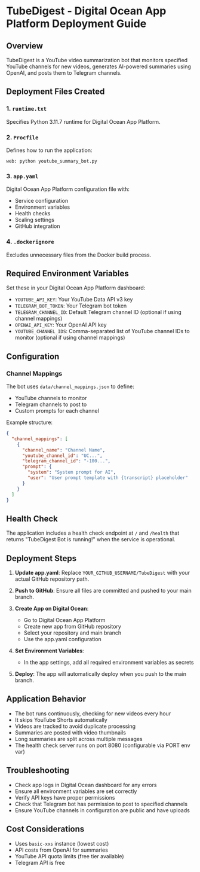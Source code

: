 # TubeDigest - Digital Ocean App Platform Deployment Guide

## Overview
TubeDigest is a YouTube video summarization bot that monitors specified YouTube channels for new videos, generates AI-powered summaries using OpenAI, and posts them to Telegram channels.

## Deployment Files Created

### 1. `runtime.txt`
Specifies Python 3.11.7 runtime for Digital Ocean App Platform.

### 2. `Procfile`
Defines how to run the application:
```
web: python youtube_summary_bot.py
```

### 3. `app.yaml`
Digital Ocean App Platform configuration file with:
- Service configuration
- Environment variables
- Health checks
- Scaling settings
- GitHub integration

### 4. `.dockerignore`
Excludes unnecessary files from the Docker build process.

## Required Environment Variables

Set these in your Digital Ocean App Platform dashboard:

- `YOUTUBE_API_KEY`: Your YouTube Data API v3 key
- `TELEGRAM_BOT_TOKEN`: Your Telegram bot token
- `TELEGRAM_CHANNEL_ID`: Default Telegram channel ID (optional if using channel mappings)
- `OPENAI_API_KEY`: Your OpenAI API key
- `YOUTUBE_CHANNEL_IDS`: Comma-separated list of YouTube channel IDs to monitor (optional if using channel mappings)

## Configuration

### Channel Mappings
The bot uses `data/channel_mappings.json` to define:
- YouTube channels to monitor
- Telegram channels to post to
- Custom prompts for each channel

Example structure:
```json
{
  "channel_mappings": [
    {
      "channel_name": "Channel Name",
      "youtube_channel_id": "UC...",
      "telegram_channel_id": "-100...",
      "prompt": {
        "system": "System prompt for AI",
        "user": "User prompt template with {transcript} placeholder"
      }
    }
  ]
}
```

## Health Check
The application includes a health check endpoint at `/` and `/health` that returns "TubeDigest Bot is running!" when the service is operational.

## Deployment Steps

1. **Update app.yaml**: Replace `YOUR_GITHUB_USERNAME/TubeDigest` with your actual GitHub repository path.

2. **Push to GitHub**: Ensure all files are committed and pushed to your main branch.

3. **Create App on Digital Ocean**:
   - Go to Digital Ocean App Platform
   - Create new app from GitHub repository
   - Select your repository and main branch
   - Use the app.yaml configuration

4. **Set Environment Variables**:
   - In the app settings, add all required environment variables as secrets

5. **Deploy**: The app will automatically deploy when you push to the main branch.

## Application Behavior

- The bot runs continuously, checking for new videos every hour
- It skips YouTube Shorts automatically
- Videos are tracked to avoid duplicate processing
- Summaries are posted with video thumbnails
- Long summaries are split across multiple messages
- The health check server runs on port 8080 (configurable via PORT env var)

## Troubleshooting

- Check app logs in Digital Ocean dashboard for any errors
- Ensure all environment variables are set correctly
- Verify API keys have proper permissions
- Check that Telegram bot has permission to post to specified channels
- Ensure YouTube channels in configuration are public and have uploads

## Cost Considerations

- Uses `basic-xxs` instance (lowest cost)
- API costs from OpenAI for summaries
- YouTube API quota limits (free tier available)
- Telegram API is free 